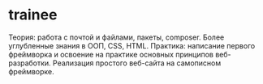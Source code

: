 # trainee
Теория: работа с почтой и файлами, пакеты, composer. Более углубленные знания в ООП, CSS, HTML.  Практика: написание первого фреймворка и освоение на практике основных принципов веб-разработки. Реализация простого веб-сайта на самописном фреймворке.
